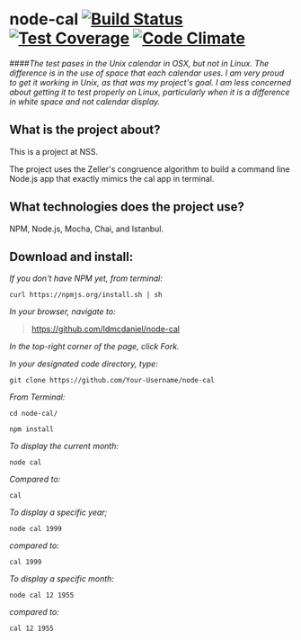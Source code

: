 # node-cal [![Build Status](https://travis-ci.org/ldmcdaniel/node-cal.svg?branch=master)](https://travis-ci.org/ldmcdaniel/node-cal) [![Test Coverage](https://codeclimate.com/github/ldmcdaniel/node-cal/badges/coverage.svg)](https://codeclimate.com/github/ldmcdaniel/node-cal/coverage) [![Code Climate](https://codeclimate.com/github/ldmcdaniel/node-cal/badges/gpa.svg)](https://codeclimate.com/github/ldmcdaniel/node-cal)

####*The test pases in the Unix calendar in OSX, but not in Linux.  The difference is in the use of space that each calendar uses.  I am very proud to get it working in Unix, as that was my project's goal.  I am less concerned about getting it to test properly on Linux, particularly when it is a difference in white space and not calendar display.*

## What is the project about?

This is a project at NSS.

The project uses the Zeller's congruence algorithm to build a command line Node.js app that exactly mimics the cal app in terminal.

## What technologies does the project use?

NPM, Node.js, Mocha, Chai, and Istanbul.

## Download and install:

*If you don't have NPM yet, from terminal:*

````curl https://npmjs.org/install.sh | sh````

*In your browser, navigate to:*
>https://github.com/ldmcdaniel/node-cal

*In the top-right corner of the page, click Fork.*

*In your designated code directory, type:*

````git clone https://github.com/Your-Username/node-cal````

*From Terminal:*

````cd node-cal/````

````npm install````

*To display the current month:*

````node cal````

*Compared to:*

````cal````

*To display a specific year;*

````node cal 1999````

*compared to:*

````cal 1999````

*To display a specific month:*

````node cal 12 1955````

*compared to:*

````cal 12 1955````

